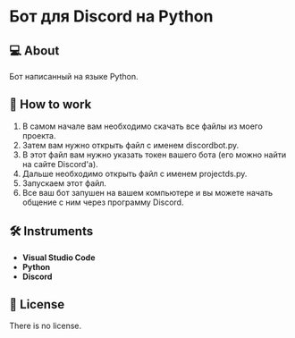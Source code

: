 # Бот для Discord на Python

## :computer: About

Бот написанный на языке Python.

## :wave: How to work

1. В самом начале вам необходимо скачать все файлы из моего проекта.
2. Затем вам нужно открыть файл с именем discordbot.py.
3. В этот файл вам нужно указать токен вашего бота (его можно найти на сайте Discord'а).
4. Дальше необходимо открыть файл с именем projectds.py.
5. Запускаем этот файл.
6. Все ваш бот запушен на вашем компьютере и вы можете начать общение с ним через программу Discord.
   
## :hammer_and_wrench: Instruments

- **Visual Studio Code**
- **Python**
- **Discord**

## :page_with_curl: License

There is no license.

